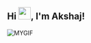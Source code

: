 ## Hi <img src="https://github.com/TheDudeThatCode/TheDudeThatCode/blob/master/Assets/Hi.gif" width="29px">, I'm Akshaj!

![MYGIF](https://github-readme-stats.vercel.app/api/top-langs/?username=Akshaj000&theme=gruvbox&count_private=true&custom_title=Top%20Languages)<br>
